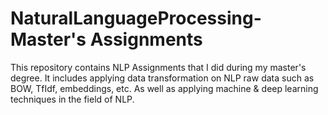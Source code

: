 # NaturalLanguageProcessing-Master's Assignments
This repository contains NLP Assignments that I did during my master's degree. It includes applying data transformation on NLP raw data such as BOW, TfIdf, embeddings, etc. As well as applying machine & deep learning techniques in the field of NLP.
